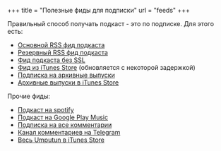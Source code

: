 +++
title = "Полезные фиды для подписки"
url = "feeds"
+++

Правильный способ получать подкаст - это по подписке. Для этого есть:

- [Основной RSS фид подкаста](http://feeds.rucast.net/Umputun)
- [Резервный RSS фид подкаста](https://podcast.umputun.com/podcast.rss)
- [Фид подкаста без SSL](http://feeds.rucast.net/uwp-failback)
- [Фид из iTunes Store](https://podcasts.apple.com/podcast/umputun/id77546991) (обновляется с некоторой задержкой)
- [Подписка на архивные выпуски](https://podcast.umputun.com/archives.rss)
- [Aрхивные выпуски в iTunes Store](https://itunes.apple.com/us/podcast/arhivy-uwp/id638964914?mt=2)

Прочие фиды:

- [Подкаст на spotify](https://open.spotify.com/show/5drpwDKadrsnF0DLm8NLRl)
- [Подкаст на Google Play Music](https://play.google.com/music/m/Ihycb45bfggbjyd46o5ei35u4hy?t=UWP_-_E___Umputun)
- [Подписка на все комментарии](https://remark42.umputun.com/api/v1/rss/site?site=uwp)
- [Канал комментариев на Telegram](https://t.me/uwp_comments)
- [Весь Umputun в iTunes Store](http://itunes.apple.com/WebObjects/MZStore.woa/wa/viewPodcast?id=307038753)

